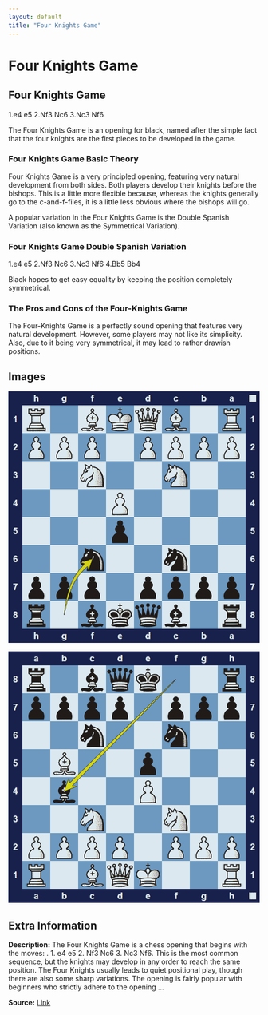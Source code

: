 ```yaml
---
layout: default
title: "Four Knights Game"
---
```



# Four Knights Game



## Four Knights Game

1.e4 e5 2.Nf3 Nc6 3.Nc3 Nf6

The Four Knights Game is an opening for black, named after the simple fact that the four knights are the first pieces to be developed in the game.

### Four Knights Game Basic Theory

Four Knights Game is a very principled opening, featuring very natural development from both sides. Both players develop their knights before the bishops. This is a little more flexible because, whereas the knights generally go to the c-and-f-files, it is a little less obvious where the bishops will go.

A popular variation in the Four Knights Game is the Double Spanish Variation (also known as the Symmetrical Variation).

### Four Knights Game Double Spanish Variation

1.e4 e5 2.Nf3 Nc6 3.Nc3 Nf6 4.Bb5 Bb4

Black hopes to get easy equality by keeping the position completely symmetrical.

### The Pros and Cons of the Four-Knights Game

The Four-Knights Game is a perfectly sound opening that features very natural development. However, some players may not like its simplicity. Also, due to it being very symmetrical, it may lead to rather drawish positions.



## Images

![four-knights-game](../images/four-knights-game-1.png)

![four-knights-game](../images/four-knights-game-2.png)



## Extra Information
**Description:** The Four Knights Game is a chess opening that begins with the moves: . 1. e4 e5 2. Nf3 Nc6 3. Nc3 Nf6. This is the most common sequence, but the knights may develop in any order to reach the same position. The Four Knights usually leads to quiet positional play, though there are also some sharp variations. The opening is fairly popular with beginners who strictly adhere to the opening ...

**Source:** [Link](https://en.wikipedia.org/wiki/Four_Knights_Game)
